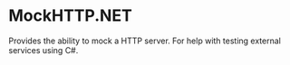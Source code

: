 # MockHTTP.NET
Provides the ability to mock a HTTP server. For help with testing external services using C#.
